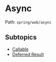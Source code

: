# Async

Path: `spring/web/async`

## Subtopics
- [Callable](./callable/README.md)
- [Deferred Result](./deferred_result/README.md)
